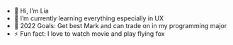 - 👋 Hi, I’m Lia
- 🌱 I’m currently learning everything especially in UX
- 🥅 2022 Goals: Get best Mark and can trade on in my programming major
- ⚡ Fun fact: I love to watch movie and play flying fox
